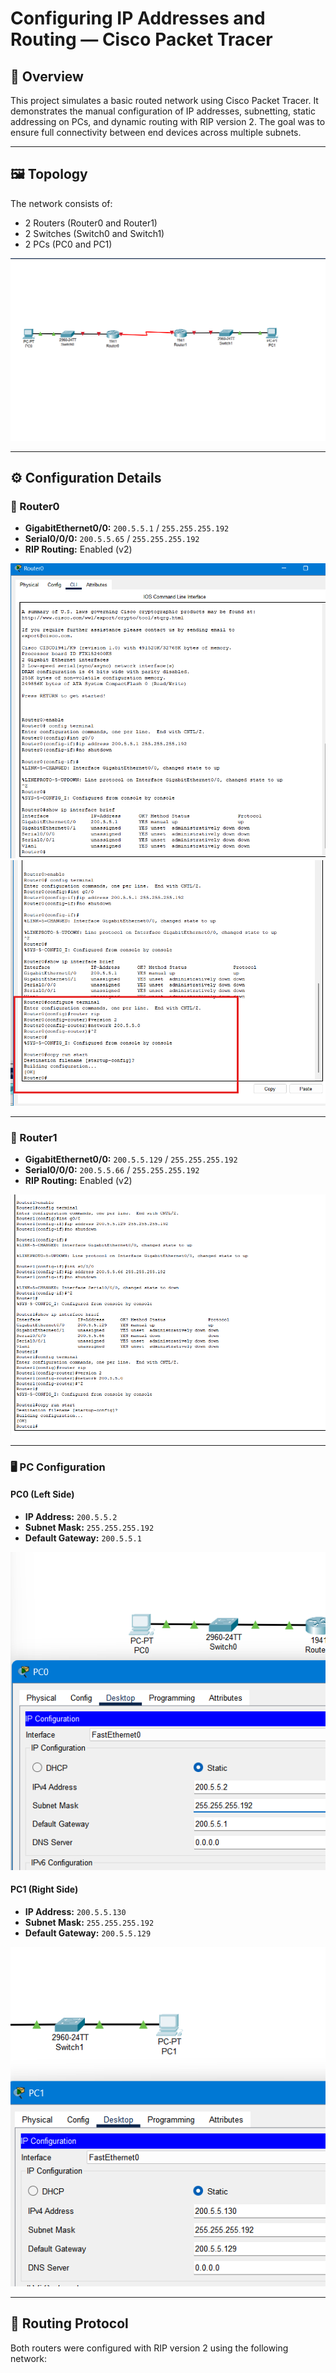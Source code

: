 # Configuring IP Addresses and Routing — Cisco Packet Tracer

## 📄 Overview

This project simulates a basic routed network using Cisco Packet Tracer. It demonstrates the manual configuration of IP addresses, subnetting, static addressing on PCs, and dynamic routing with RIP version 2. The goal was to ensure full connectivity between end devices across multiple subnets.

---

## 🖼 Topology

The network consists of:

- 2 Routers (Router0 and Router1)
- 2 Switches (Switch0 and Switch1)
- 2 PCs (PC0 and PC1)

![Network Topology](tt1.png)

---

## ⚙️ Configuration Details

### 🔹 Router0

- **GigabitEthernet0/0:** `200.5.5.1` / `255.255.255.192`
- **Serial0/0/0:** `200.5.5.65` / `255.255.255.192`
- **RIP Routing:** Enabled (v2)

![Router0 Setup Part 1](tt2.png)  
![Router0 Setup Part 2](tt3.png)

---

### 🔹 Router1

- **GigabitEthernet0/0:** `200.5.5.129` / `255.255.255.192`
- **Serial0/0/0:** `200.5.5.66` / `255.255.255.192`
- **RIP Routing:** Enabled (v2)

![Router1 Setup](tt4.png)

---

### 🖥 PC Configuration

#### PC0 (Left Side)
- **IP Address:** `200.5.5.2`
- **Subnet Mask:** `255.255.255.192`
- **Default Gateway:** `200.5.5.1`

![PC0 Config](tt5.png)

#### PC1 (Right Side)
- **IP Address:** `200.5.5.130`
- **Subnet Mask:** `255.255.255.192`
- **Default Gateway:** `200.5.5.129`

![PC1 Config](tt6.png)

---

## 🔁 Routing Protocol

Both routers were configured with RIP version 2 using the following network:

